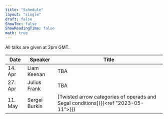 ```yaml
---
title: "Schedule"
layout: "single"
draft: false
ShowToc: false
ShowReadingTime: false
math: true
---
```


All talks are given at 3pm GMT. 

|Date    |Speaker          |Title|
|--------|-----------------|-----|
|14. Apr |Liam Keenan      |TBA|
|27. Apr |Julius Frank     |TBA|
|11. May |Sergei Burkin    |[Twisted arrow categories of operads and Segal conditions]({{<ref "2023-05-11">}})|
